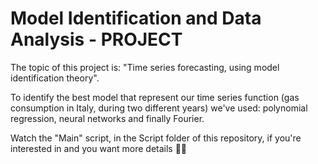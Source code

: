 # Model Identification and Data Analysis - PROJECT

The topic of this project is: "Time series forecasting, using model identification theory". 

To identify the best model that represent our time series function (gas consumption in Italy, during two different years) we've used: polynomial regression, neural networks and finally Fourier.

Watch the "Main" script, in the Script folder of this repository, if you're interested in and you want more details 🧐🥶
